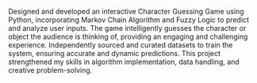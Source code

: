 Designed and developed an interactive Character Guessing Game using Python, incorporating Markov Chain Algorithm and Fuzzy Logic to predict and analyze user inputs. The game intelligently guesses the character or object the audience is thinking of, providing an engaging and challenging experience. Independently sourced and curated datasets to train the system, ensuring accurate and dynamic predictions. This project strengthened my skills in algorithm implementation, data handling, and creative problem-solving.

